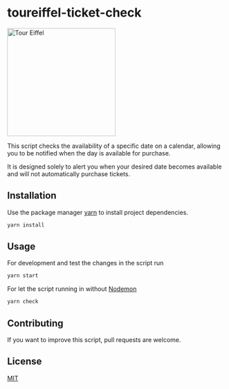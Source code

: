 # toureiffel-ticket-check

<img src="https://github.com/user-attachments/assets/c44be025-28a8-4c5c-9116-9e4331ea7d53" alt="Tour Eiffel" height="250"/>

This script checks the availability of a specific date on a calendar, allowing you to be notified when the day is available for purchase.

It is designed solely to alert you when your desired date becomes available and will not automatically purchase tickets.

## Installation

Use the package manager [yarn](https://yarnpkg.com/) to install project dependencies.

```bash
yarn install
```

## Usage

For development and test the changes in the script run

```bash
yarn start
```

For let the script running in without [Nodemon](https://www.npmjs.com/package/nodemon)

```bash
yarn check
```

## Contributing

If you want to improve this script, pull requests are welcome.

## License

[MIT](https://choosealicense.com/licenses/mit/)
